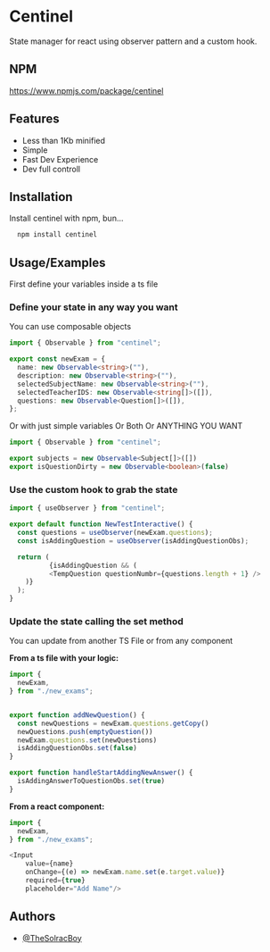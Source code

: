 # Centinel
State manager for react using observer pattern and a custom hook.
## NPM
https://www.npmjs.com/package/centinel
## Features
* Less than 1Kb minified
* Simple
* Fast Dev Experience
* Dev full controll



## Installation

Install centinel with npm, bun...

```bash
  npm install centinel
```
    
## Usage/Examples
First define your variables inside a ts file
### Define your state in any way you want
You can use composable objects
```typescript
import { Observable } from "centinel";

export const newExam = {
  name: new Observable<string>(""),
  description: new Observable<string>(""),
  selectedSubjectName: new Observable<string>(""),
  selectedTeacherIDS: new Observable<string[]>([]),
  questions: new Observable<Question[]>([]),
};

```
Or with just simple variables Or Both Or ANYTHING YOU WANT
```typescript
import { Observable } from "centinel";

export subjects = new Observable<Subject[]>([])
export isQuestionDirty = new Observable<boolean>(false)
```

### Use the custom hook to grab the state

```typescript
import { useObserver } from "centinel";

export default function NewTestInteractive() {
  const questions = useObserver(newExam.questions);
  const isAddingQuestion = useObserver(isAddingQuestionObs);

  return (
          {isAddingQuestion && (
          <TempQuestion questionNumbr={questions.length + 1} />
    )}
  );
}
```
### Update the state calling the set method
You can update from another TS File or from any component

**From a ts file with your logic:**

```typescript
import {
  newExam,
} from "./new_exams";


export function addNewQuestion() {
  const newQuestions = newExam.questions.getCopy()
  newQuestions.push(emptyQuestion())
  newExam.questions.set(newQuestions)
  isAddingQuestionObs.set(false)
}

export function handleStartAddingNewAnswer() {
  isAddingAnswerToQuestionObs.set(true)
}
```

**From a react component:**
```typescript
import {
  newExam,
} from "./new_exams";

<Input
    value={name}
    onChange={(e) => newExam.name.set(e.target.value)}
    required={true}
    placeholder="Add Name"/>
```
## Authors

- [@TheSolracBoy](https://www.github.com/TheSolracBoy)

